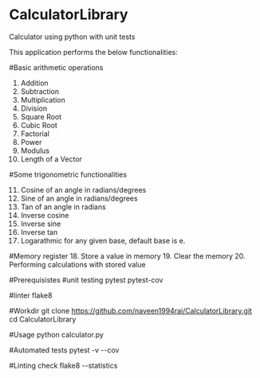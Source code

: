# CalculatorLibrary
Calculator using python with unit tests


This application performs the below functionalities:

#Basic arithmetic operations
1.  Addition
2.  Subtraction
3.  Multiplication
4.  Division
5.  Square Root
6.  Cubic Root
7.  Factorial
8.  Power
9.  Modulus
10. Length of a Vector

#Some trigonometric functionalities

11. Cosine of an angle in radians/degrees
12. Sine of an angle in radians/degrees
13. Tan of an angle in radians
14. Inverse cosine
15. Inverse sine
16. Inverse tan
17. Logarathmic for any given base, default base is e.

#Memory register
18. Store a value in memory
19. Clear the memory
20. Performing calculations with stored value


#Prerequisistes
#unit testing
pytest
pytest-cov

#linter
flake8 

#Workdir
git clone https://github.com/naveen1994rai/CalculatorLibrary.git
cd CalculatorLibrary

#Usage
python calculator.py

#Automated tests
pytest -v --cov

#Linting check
flake8 --statistics

